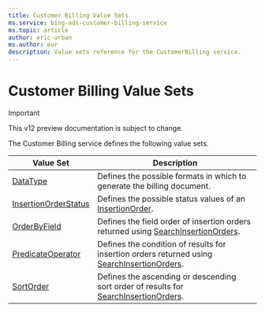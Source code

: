 ```yaml
---
title: Customer Billing Value Sets
ms.service: bing-ads-customer-billing-service
ms.topic: article
author: eric-urban
ms.author: eur
description: Value sets reference for the CustomerBilling service.
---
```

# Customer Billing Value Sets

> [!IMPORTANT]
> This v12 preview documentation is subject to change.

The Customer Billing service defines the following value sets.

|Value Set|Description|
|---|---|
|[DataType](datatype.md)|Defines the possible formats in which to generate the billing document.|
|[InsertionOrderStatus](insertionorderstatus.md)|Defines the possible status values of an [InsertionOrder](/bingads/customer-billing-service/insertionorder.md).|
|[OrderByField](orderbyfield.md)|Defines the field order of insertion orders returned using [SearchInsertionOrders](/bingads/customer-billing-service/searchinsertionorders.md).|
|[PredicateOperator](predicateoperator.md)|Defines the condition of results for insertion orders returned using [SearchInsertionOrders](/bingads/customer-billing-service/searchinsertionorders.md).|
|[SortOrder](sortorder.md)|Defines the ascending or descending sort order of results for [SearchInsertionOrders](/bingads/customer-billing-service/searchinsertionorders.md).|
